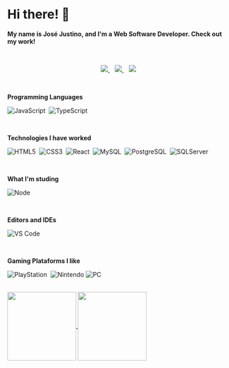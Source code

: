 # Hi there! 👋
**My name is José Justino, and I'm a Web Software Developer. Check out my work!**

<br>

<p align="center">
  <a href="https://www.linkedin.com/in/josejustinoneto/">
    <img src="https://img.shields.io/static/v1?label=&style=for-the-badge&logo=linkedin&logoColor=white&color=0077b5&message=LINKEDIN" />
  </a>&nbsp;&nbsp;
  <a href="https://codesandbox.io/u/josejustino">
    <img src="https://img.shields.io/static/v1?label=&style=for-the-badge&logo=codesandbox&logoColor=white&color=black&message=CODESANDBOX" />
  </a>&nbsp;&nbsp;
  <a href="https://twitter.com/_josejustino">
    <img src="https://img.shields.io/static/v1?label=&style=for-the-badge&logo=twitter&logoColor=white&color=blue&message=TWITTER" />
  </a>
</p>

<br>

**Programming Languages**

![JavaScript](https://img.shields.io/badge/JavaScript-%23F7DF1E?style=flat&logo=javascript&logoColor=fff)&nbsp;
![TypeScript](https://img.shields.io/badge/TypeScript-%233178C6?style=flat&logo=typescript&logoColor=fff)&nbsp;

<br>

**Technologies I have worked**

![HTML5](https://img.shields.io/badge/HTML5-%23e34f26?style=flat&logo=html5&logoColor=fff)&nbsp;
![CSS3](https://img.shields.io/badge/CSS3-%231572b6?style=flat&logo=css3&logoColor=fff)&nbsp;
![React](https://img.shields.io/badge/React-%2361d1fb?style=flat&logo=react&logoColor=000)&nbsp;
![MySQL](https://img.shields.io/badge/MySQL-%234479a1?style=flat&logo=mysql&logoColor=fff)&nbsp;
![PostgreSQL](https://img.shields.io/badge/PostgreSQL-%23336791?style=flat&logo=postgresql&logoColor=fff)&nbsp;
![SQLServer](https://img.shields.io/badge/SQLServer-%23CC2927?style=flat&logo=microsoftsqlserver&logoColor=fff)

<br>

**What I'm studing**

![Node](https://img.shields.io/badge/Node-%23339933?style=flat&logo=node.js&logoColor=fff)

<br>

**Editors and IDEs**

![VS Code](https://img.shields.io/badge/Visual%20Studio%20Code-%230074cc?style=flat&logo=visual%20studio%20code&logoColor=fff)

<br>

**Gaming Plataforms I like**

![PlayStation](https://img.shields.io/badge/PlayStation-%23003791?style=flat&logo=playstation&logoColor=fff)&nbsp;
![Nintendo](https://img.shields.io/badge/Nintendo-%23D12228?style=flat&logo=nintendo&logoColor=fff)
![PC](https://img.shields.io/badge/PC-%23556DB3?style=flat&logo=pcgamingwiki&logoColor=fff)

<br>

<a href="https://github.com/josejustino/github-readme-stats">
  <img height="156" align="center" src="https://github-readme-stats.vercel.app/api?username=josejustino&count_private=true&show_icons=true&custom_title=José's%20Github%20Stats&hide=issues&theme=vision-friendly-dark" />
</a>
<a href="https://github.com/cunhasbia/github-readme-stats">
   <img height="156" align="center" src="https://github-readme-stats.vercel.app/api/top-langs/?username=josejustino&layout=compact&theme=vision-friendly-dark&langs_count=6" />
</a>
